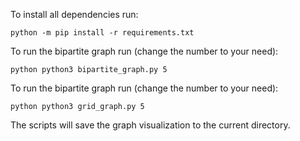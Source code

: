 To install all dependencies run:

    python -m pip install -r requirements.txt

To run the bipartite graph run (change the number to your need):

    python python3 bipartite_graph.py 5

To run the bipartite graph run (change the number to your need):

    python python3 grid_graph.py 5

The scripts will save the graph visualization to the current directory.
